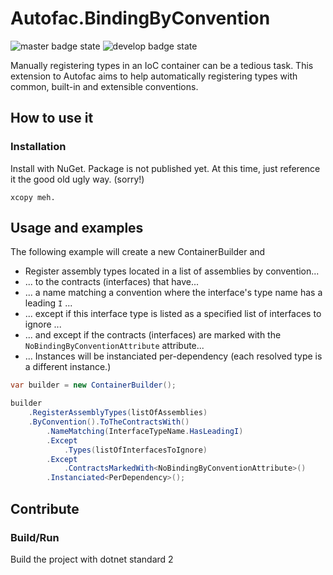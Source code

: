 # Autofac.BindingByConvention
![master badge state](https://badge.example.org/master/state-badge.png) ![develop badge state](https://badge.example.org/develop/state-badge.png)

Manually registering types in an IoC container can be a tedious task. This extension to Autofac aims to help automatically registering types with common, built-in and extensible conventions.

## How to use it
### Installation
Install with NuGet. Package is not published yet. At this time, just reference it the good old ugly way. (sorry!)
```
xcopy meh.
```

## Usage and examples

The following example will create a new ContainerBuilder and

- Register assembly types located in a list of assemblies by convention...
- ... to the contracts (interfaces) that have...
- ... a name matching a convention where the interface's type name has a leading ``I`` ...
- ... except if this interface type is listed as a specified list of interfaces to ignore ...
- ... and except if the contracts (interfaces) are marked with the ``NoBindingByConventionAttribute`` attribute...
- ... Instances will be instanciated per-dependency (each resolved type is a different instance.)




```csharp
var builder = new ContainerBuilder();

builder
    .RegisterAssemblyTypes(listOfAssemblies)
    .ByConvention().ToTheContractsWith()
        .NameMatching(InterfaceTypeName.HasLeadingI)
        .Except
            .Types(listOfInterfacesToIgnore)
        .Except
            .ContractsMarkedWith<NoBindingByConventionAttribute>()
        .Instanciated<PerDependency>();

```


## Contribute

### Build/Run
Build the project with dotnet standard 2
